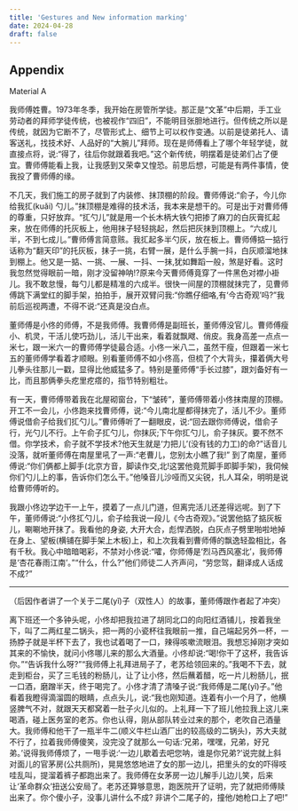 ```yaml
---
title: 'Gestures and New information marking'
date: 2024-04-28
draft: false
---
```



## Appendix

Material A

我师傅姓曹。1973年冬季，我开始在房管所学徒。那正是“文革”中后期，手工业劳动者的拜师学徒传统，也被视作“四旧”，不能明目张胆地进行。但传统之所以是传统，就因为它断不了，尽管形式上、细节上可以权作变通。以前是徒弟托人、请客送礼，找技术好、人品好的“大腕儿”拜师。现在是师傅看上了哪个年轻学徒，就直接点将，说:“得了，往后你就跟着我吧。”这个新传统，明摆着是徒弟们占了便宜。曹师傅能看上我，让我感到又荣幸又惶恐。前思后想，可能是有两件事情，使我投了曹师傅的缘。

不几天，我们施工的房子就到了内装修、抹顶棚的阶段。曹师傅说:“俞子，今儿你给我㧟(kuǎi) 勺儿。”抹顶棚是难得的技术活，我本来是想干的。可是出于对曹师傅的尊重，只好放弃。“㧟勺儿”就是用一个长木柄大铁勺把掺了麻刀的白灰膏㧟起来，放在师傅的托灰板上，他用抹子轻轻挑起，然后把灰抹到顶棚上。“六成儿半，不到七成儿。”曹师傅言简意赅。我㧟起多半勺灰，放在板上。曹师傅掂一掂行话称为“翻天印”的托灰板，抹子一挑，右臂一展，是什么手腕一抖，白灰顺溜地抹到棚上。他又是一掂、一挑、一展、一抖、一抹,犹如舞蹈一般，煞是好看。这时我忽然觉得眼前一暗，刚才没留神呐!?原来今天曹师傅竟穿了一件黑色对襟小褂儿。我不敢怠慢，每勺儿都是精准的六成半。很快一间屋的顶棚就抹完了，见曹师傅跳下满堂红的脚手架，拍拍手，展开双臂问我:“你瞧仔细咯,有‘今古奇观’吗?”我前后巡视两遭，不得不说:“还真是没白点。

董师傅是小佟的师傅，不是我师傅。我曹师傅是副班长，董师傅没官儿。曹师傅瘦小、机灵，干活儿使巧劲儿，活儿干出来，看着就飘飕、俏皮。我身高差一点点一米七，跟一米六一的曹师傅学徒最合适。小佟一米八二，虽然干瘦，但跟着一米七五的董师傅学看着才顺眼。别看董师傅不如小佟高，但梳了个大背头，攥着俩大号儿拳头往那儿一戳，显得比他威猛多了。特别是董师傅“手长过膝”，跟刘备好有一比，而且那俩拳头疙里疙瘩的，指节特别粗壮。

有一天，曹师傅带着我在北屋砌窗台，下“皱砖”，董师傅带着小佟抹南屋的顶棚。开工不一会儿，小佟跑来找曹师傅，说:“今儿南北屋都得抹完了，活儿不少。董师傅说借俞子给我们㧟勺儿。”曹师傅听了一翻眼皮，说:“回去跟你师傅说，借俞子行，光勺儿不行。上午俞子㧟勺儿，你抹灰;下午你㧟勺儿，俞子抹灰。要不然不借。你学技术，俞子就不学技术?他天生就是‘力把儿’(没有钱的力工)的命?”话音儿没落，就听董师傅在南屋里吼了一声:“老曹儿，您别太小瞧了我!”
到了南屋，董师傅说:“你们俩都上脚手(北京方音，脚读作交,北!这罢他竟荒脚手即脚手架)，我伺候你们勺儿上的事，告诉你们怎么干。”他嗓音儿沙哑而又尖锐，扎人耳朵，明明是说给曹师傅听的。

我跟小佟边学边干一上午，摸着了一点儿门道，但离完活儿还差得远呢。到了下午，董师傅说:“小佟㧟勺儿，俞子给我说一段儿《今古奇观》。”说罢他掂了掂灰板儿，唰唰地开抹了。我看他的身姿, 大开大合，彪悍洒脱，白灰点子劈里啪啦地掉在身上、望板(横铺在脚手架上木板)上，和上次我看到曹师傅的飘逸轻盈相比，各有千秋。我心中暗暗喝彩，不禁对小佟说:“嚯，你师傅是‘烈马西风塞北’，我师傅是‘杏花春雨江南’。”“什么，什么?”他们师徒二人齐声问，“劳您驾，翻译成人话成不成?”

--------

（后因作者讲了一个关于二尾(yǐ)子（双性人）的故事，董师傅跟作者起了冲突）

离下班还一个多钟头呢，小佟却把我拉进了胡同北口的向阳红酒铺儿，按着我坐下，叫了二两红星二锅头，把一两的小瓷杯往我眼前一推，自己端起另外一杯，一扬脖子就是半杯下去了，我也试着喝了一口，辣得咳嗽流眼泪。我想忘掉刚才突如其来的不愉快，就问小佟哪儿来的那么大酒量。小佟却说:“喝!你干了这杯，我告诉你。”“告诉我什么呀?”“我师傅上礼拜进局子了，老苏给领回来的。”我喝不下去，就走到柜台，买了三毛钱的粉肠儿，让了让小佟，然后蘸着醋，吃一片儿粉肠儿，抿一口酒，磨蹭半天，终于喝完了。小佟才清了清嗓子说:“我师傅是二尾(yǐ)子。”他看着我瞪得滴溜圆的眼睛，点点头儿，说:“我也刚知道。连着有小一个月了，他横竖脾气不对，就跟天天都窝着一肚子火儿似的。上礼拜一下了班儿他拉我上这儿来喝酒，碰上医务室的老苏。你也认得，刚从部队转业过来的那个，老吹自己酒量大。我师傅和他干了一瓶半牛二(顺义牛栏山酒厂出的较高级的二锅头)，苏大夫就不行了，拉着我师傅傻笑，没完没了就那么一句话:‘兄弟，嘿嘿，兄弟，好兄弟。’说得我师傅烦了，一甩手说:‘一边儿歇着去吧您呐，谁是你兄弟?’说完就上斜对面儿的官茅房(公共厕所)，晃晃悠悠地进了女的那一边儿，把里头的女的吓得吱哇乱叫，提溜着裤子都跑出来了。我师傅在女茅房一边儿解手儿边儿笑，后来让‘革命群众’扭送公安局了。老苏还算够意思，跑医院开了证明，完了就把师傅赎出来了。你个傻小子，没事儿讲什么不成? 非讲个二尾子的，撞他/她枪口上了吧!”

